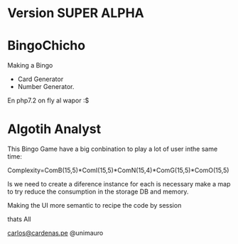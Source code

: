 # Version SUPER ALPHA 

# BingoChicho
Making a Bingo

- Card Generator
- Number Generator.

En php7.2 on fly al wapor :$

# Algotih Analyst 

This Bingo Game have a big conbination to play a lot of user inthe same time:

Complexity=ComB(15,5)*ComI(15,5)*ComN(15,4)*ComG(15,5)*ComO(15,5) 

Is we need to create a diference instance for each is necessary make a map to try reduce the consumption in the storage DB and memory.

Making the UI more semantic to recipe the code by session


thats All

carlos@cardenas.pe
@unimauro

